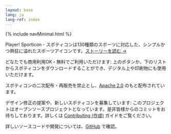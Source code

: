 ```yaml
---
layout: base
lang: ja
lang-ref: index
---
```


{% include navMinimal.html %}

<article class="ph4 pv4 bb bw1 b--black-05">
    <p class="lh-copy f4">Player! Sporticon - スポティコンは130種類のスポーツに対応した、シンプルかつ熱狂に溢れたスポーツアイコンです。<a target="_blank" href="https://www.pr-table.com/ookami/stories/23551" class="hero-link dim">ストーリーを読む →</a></p>
</article>
<article class="ph4 pv4 bb bw1 b--black-05">
    <div class="mb4">
    <p class="lh-copy f4"><span class="fw6">どなたでも商用利用OK・無料でご利用いただけます: </span>上のボタンか、下のリストからスポティコンをダウンロードすることができ、デジタル上や印刷物にも使用いただけます。</p>
    <p class="caption lh-copy f5">スポティコンの二次配布・再販売を禁止とし、<a target="_blank" href="https://www.apache.org/licenses/LICENSE-2.0" class="dim">Apache 2.0</a> のもと配布されています。</p>
    </div>
    <div>
    <p class="lh-copy f4"><span class="fw6">デザイン修正の提案や、新しいスポティコンを募集しています: </span>このプロジェクトはオープンソースプロジェクトとなっています。是非皆様からのコミットをお待ちしております。詳しくは <a target="_blank" href="#" class="hero-link dim">Contributing (作成)</a> ガイドをご覧ください。</p>
    <p class="caption lh-copy f5">詳しいソースコードや開発については、<a target="_blank" href="https://github.com/ookamiinc/sporticon" class="dim">GitHub</a> で確認。</p>
    </div>
</article>